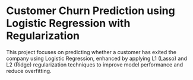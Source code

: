# Customer Churn Prediction using Logistic Regression with Regularization
This project focuses on predicting whether a customer has exited the company using Logistic Regression, enhanced by applying L1 (Lasso) and L2 (Ridge) regularization techniques to improve model performance and reduce overfitting.
